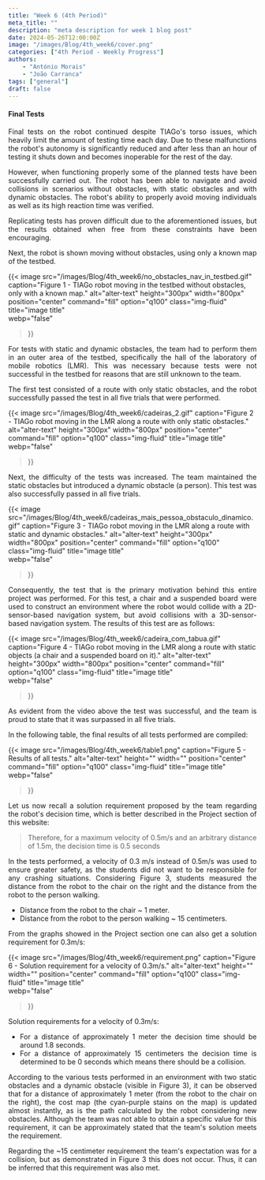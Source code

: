 ```yaml
---
title: "Week 6 (4th Period)"
meta_title: ""
description: "meta description for week 1 blog post"
date: 2024-05-26T12:00:00Z
image: "/images/Blog/4th_week6/cover.png"
categories: ["4th Period - Weekly Progress"]
authors: 
    - "António Morais"
    - "João Carranca"
tags: ["general"]
draft: false
---
```


#### Final Tests

<div style="text-align: justify;">

<!-- Final tests on the robot continued although TIago's torso issues still heavily limit the amount of time we can spend on tests on any given day. Due to the malfunctions, the robot's autonomy is very reduced and after less than an hour of testing it shuts down, becoming innoperable for the rest of the day.
 When functioning properly, however, we have been able to carry out some of the planned tests successfully, with the robot being able to navigate and avoid collisons without obstacles, with static obstacles, with dynamic obstacles and smaller sized static obstacles. 
As dynamic obstacles, we used people and verified not only the robot's ability to properly avoid moving people but its high reaction time as well. We used a bin for our first test with smaller static obstacles, which also succeeded. 
Replicating tests has proven difficult given the aformentioned issues but the results we have obtained when free from these constraints have been encouraging. -->
Final tests on the robot continued despite TIAGo's torso issues, which heavily limit the amount of testing time each day. Due to these malfunctions the robot's autonomy is significantly reduced and after less than an hour of testing it shuts down and becomes inoperable for the rest of the day.

<!-- However, when functioning properly, some of the planned tests have been successfully carried out. The robot has been able to navigate and avoid collisions in scenarios without obstacles, with static obstacles, with dynamic obstacles, and with smaller-sized static obstacles. For dynamic obstacles, people were used, and the robot's ability to properly avoid moving individuals, as well as its high reaction time, was verified. A bin was used for the first test with smaller static obstacles, which also succeeded. -->
However, when functioning properly some of the planned tests have been successfully carried out. The robot has been able to navigate and avoid collisions in scenarios without obstacles, with static obstacles and with dynamic obstacles. The robot's ability to properly avoid moving individuals as well as its high reaction time was verified. 

Replicating tests has proven difficult due to the aforementioned issues, but the results obtained when free from these constraints have been encouraging.

Next, the robot is shown moving without obstacles, using only a known map of the testbed.
</div>

{{< image 
  src="/images/Blog/4th_week6/no_obstacles_nav_in_testbed.gif" 
  caption="Figure 1 - TIAGo robot moving in the testbed without obstacles, only with a known map." 
  alt="alter-text" 
  height="300px" 
  width="800px" 
  position="center" 
  command="fill" 
  option="q100" 
  class="img-fluid" 
  title="image title"  
  webp="false" 
>}}

<div style="text-align: justify;">

For tests with static and dynamic obstacles, the team had to perform them in an outer area of the testbed, specifically the hall of the laboratory of mobile robotics (LMR). This was necessary because tests were not successful in the testbed for reasons that are still unknown to the team.

The first test consisted of a route with only static obstacles, and the robot successfully passed the test in all five trials that were performed.
</div>

{{< image 
  src="/images/Blog/4th_week6/cadeiras_2.gif" 
  caption="Figure 2 - TIAGo robot moving in the LMR along a route with only static obstacles." 
  alt="alter-text" 
  height="300px" 
  width="800px" 
  position="center" 
  command="fill" 
  option="q100" 
  class="img-fluid" 
  title="image title"  
  webp="false" 
>}}

<div style="text-align: justify;">

Next, the difficulty of the tests was increased. The team maintained the static obstacles but introduced a dynamic obstacle (a person). This test was also successfully passed in all five trials.
</div>

{{< image 
  src="/images/Blog/4th_week6/cadeiras_mais_pessoa_obstaculo_dinamico.gif" 
  caption="Figure 3 - TIAGo robot moving in the LMR along a route with static and dynamic obstacles." 
  alt="alter-text" 
  height="300px" 
  width="800px" 
  position="center" 
  command="fill" 
  option="q100" 
  class="img-fluid" 
  title="image title"  
  webp="false" 
>}}

<div style="text-align: justify;">

Consequently, the test that is the primary motivation behind this entire project was performed. For this test, a chair and a suspended board were used to construct an environment where the robot would collide with a 2D-sensor-based navigation system, but avoid collisions with a 3D-sensor-based navigation system. The results of this test are as follows:
</div>

{{< image 
  src="/images/Blog/4th_week6/cadeira_com_tabua.gif" 
  caption="Figure 4 - TIAGo robot moving in the LMR along a route with static objects (a chair and a suspended board on it)." 
  alt="alter-text" 
  height="300px" 
  width="800px" 
  position="center" 
  command="fill" 
  option="q100" 
  class="img-fluid" 
  title="image title"  
  webp="false" 
>}}

<div style="text-align: justify;">

As evident from the video above the test was successful, and the team is proud to state that it was surpassed in all five trials.

In the following table, the final results of all tests performed are compiled:
</div>

{{< image 
    src="/images/Blog/4th_week6/table1.png" 
    caption="Figure 5 - Results of all tests." 
    alt="alter-text" 
    height="" 
    width="" 
    position="center" 
    command="fill" 
    option="q100" 
    class="img-fluid" 
    title="image title"  
    webp="false" 
>}}

<div style="text-align: justify;">

Let us now recall a solution requirement proposed by the team regarding the robot's decision time, which is better described in the Project section of this website:

> Therefore, for a maximum velocity of 0.5m/s and an arbitrary distance of 1.5m, the decision time is 0.5 seconds

In the tests performed, a velocity of 0.3 m/s instead of 0.5m/s was used to ensure greater safety, as the students did not want to be responsible for any crashing situations. Considering Figure 3, students measured the distance from the robot to the chair on the right and the distance from the robot to the person walking.

- Distance from the robot to the chair ~ 1 meter.
- Distance from the robot to the person walking ~ 15 centimeters.

From the graphs showed in the Project section one can also get a solution requirement for 0.3m/s:
</div>

{{< image 
    src="/images/Blog/4th_week6/requirement.png" 
    caption="Figure 6 - Solution requirement for a velocity of 0.3m/s." 
    alt="alter-text" 
    height="" 
    width="" 
    position="center" 
    command="fill" 
    option="q100" 
    class="img-fluid" 
    title="image title"  
    webp="false" 
>}}

<div style="text-align: justify;">

Solution requirements for a velocity of 0.3m/s:

- For a distance of approximately 1 meter the decision time should be around 1.8 seconds.
- For a distance of approximately 15 centimeters the decision time is determined to be 0 seconds which means there should be a collision.

According to the various tests performed in an environment with two static obstacles and a dynamic obstacle (visible in Figure 3), it can be observed that for a distance of approximately 1 meter (from the robot to the chair on the right), the cost map (the cyan-purple stains on the map) is updated almost instantly, as is the path calculated by the robot considering new obstacles. Although the team was not able to obtain a specific value for this requirement, it can be approximately stated that the team's solution meets the requirement.

Regarding the ~15 centimeter requirement the team's expectation was for a collision, but as demonstrated in Figure 3 this does not occur. Thus, it can be inferred that this requirement was also met.
</div>